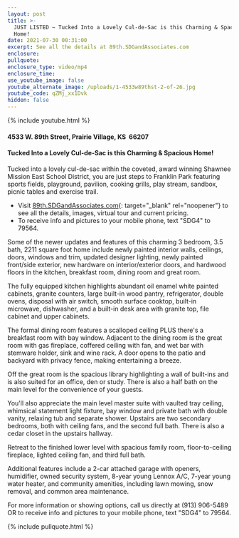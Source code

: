 ```yaml
---
layout: post
title: >-
  JUST LISTED ~ Tucked Into a Lovely Cul-de-Sac is this Charming & Spacious
  Home!
date: 2021-07-30 00:31:00
excerpt: See all the details at 89th.SDGandAssociates.com
enclosure:
pullquote:
enclosure_type: video/mp4
enclosure_time:
use_youtube_image: false
youtube_alternate_image: /uploads/1-4533w89thst-2-of-26.jpg
youtube_code: qZMj_xx1Dvk
hidden: false
---
```

{% include youtube.html %}

#### 4533 W. 89th Street, Prairie Village, KS&nbsp; 66207

#### Tucked Into a Lovely Cul-de-Sac is this Charming & Spacious Home\!

Tucked into a lovely cul-de-sac within the coveted, award winning Shawnee Mission East School District, you are just steps to Franklin Park featuring sports fields, playground, pavilion, cooking grills, play stream, sandbox, picnic tables and exercise trail.

* Visit [89th.SDGandAssociates.com](http://89th.SDGandAssociates.com){: target="_blank" rel="noopener"} to see all the details, images, virtual tour and current pricing.
* To receive info and pictures to your mobile phone, text "SDG4" to 79564.

Some of the newer updates and features of this charming 3 bedroom, 3.5 bath, 2211 square foot home include newly painted interior walls, ceilings, doors, windows and trim, updated designer lighting, newly painted front/side exterior, new hardware on interior/exterior doors, and hardwood floors in the kitchen, breakfast room, dining room and great room.

The fully equipped kitchen highlights abundant oil enamel white painted cabinets, granite counters, large built-in wood pantry, refrigerator, double ovens, disposal with air switch, smooth surface cooktop, built-in microwave, dishwasher, and a built-in desk area with granite top, file cabinet and upper cabinets.

The formal dining room features a scalloped ceiling PLUS there's a breakfast room with bay window. Adjacent to the dining room is the great room with gas fireplace, coffered ceiling with fan, and wet bar with stemware holder, sink and wine rack. A door opens to the patio and backyard with privacy fence, making entertaining a breeze.

Off the great room is the spacious library highlighting a wall of built-ins and is also suited for an office, den or study. There is also a half bath on the main level for the convenience of your guests.

You'll also appreciate the main level master suite with vaulted tray ceiling, whimsical statement light fixture, bay window and private bath with double vanity, relaxing tub and separate shower. Upstairs are two secondary bedrooms, both with ceiling fans, and the second full bath. There is also a cedar closet in the upstairs hallway.

Retreat to the finished lower level with spacious family room, floor-to-ceiling fireplace, lighted ceiling fan, and third full bath.

Additional features include a 2-car attached garage with openers, humidifier, owned security system, 8-year young Lennox A/C, 7-year young water heater, and community amenities, including lawn mowing, snow removal, and common area maintenance.

For more information or showing options, call us directly at (913) 906-5489 OR to receive info and pictures to your mobile phone, text "SDG4" to 79564.

{% include pullquote.html %}
